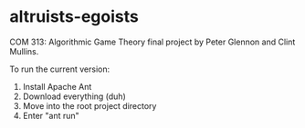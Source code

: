 altruists-egoists
=================

COM 313: Algorithmic Game Theory final project by Peter Glennon and Clint Mullins.

To run the current version:

1) Install Apache Ant
2) Download everything (duh)
3) Move into the root project directory
4) Enter "ant run"
 